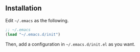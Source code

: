 
## Installation

Edit `~/.emacs` as the following.

```lisp
;; ~/.emacs
(load "~/.emacs.d/init")
```
Then, add a configuration in `~/.emacs.d/init.el` as you want.


